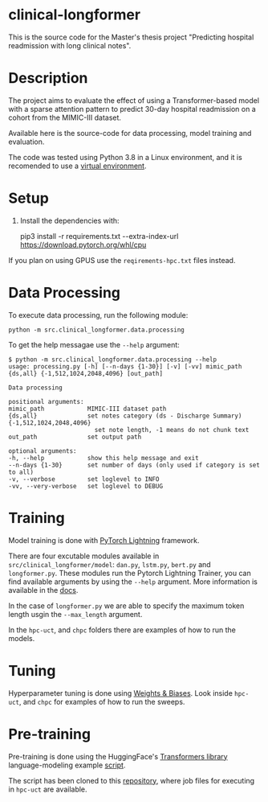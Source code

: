 clinical-longformer
===================

This is the source code for the Master's thesis project "Predicting hospital readmission with long clinical notes".

Description
===========

The project aims to evaluate the effect of using a Transformer-based model with a sparse attention pattern to predict 30-day hospital readmission on a cohort from the MIMIC-III dataset.

Available here is the source-code for data processing, model training and evaluation.

The code was tested using Python 3.8 in a Linux environment, and it is recomended to use a [virtual environment](https://virtualenv.pypa.io/en/latest/).

Setup
=====

1. Install the dependencies with:

    pip3 install -r requirements.txt --extra-index-url https://download.pytorch.org/whl/cpu

If you plan on using GPUS use the `reqirements-hpc.txt` files instead.

Data Processing
===============

To execute data processing, run the following module:
    
    python -m src.clinical_longformer.data.processing

To get the help messagae use the `--help` argument:

```
$ python -m src.clinical_longformer.data.processing --help
usage: processing.py [-h] [--n-days {1-30}] [-v] [-vv] mimic_path {ds,all} {-1,512,1024,2048,4096} [out_path]

Data processing

positional arguments:
mimic_path            MIMIC-III dataset path
{ds,all}              set notes category (ds - Discharge Summary)
{-1,512,1024,2048,4096}
                        set note length, -1 means do not chunk text
out_path              set output path

optional arguments:
-h, --help            show this help message and exit
--n-days {1-30}       set number of days (only used if category is set to all)
-v, --verbose         set loglevel to INFO
-vv, --very-verbose   set loglevel to DEBUG
```

Training
========

Model training is done with [PyTorch Lightning](https://www.pytorchlightning.ai/) framework.

There are four excutable modules available in `src/clinical_longformer/model`: `dan.py`, `lstm.py`, `bert.py` and `longformer.py`.
These modules run the Pytorch Lightning Trainer, you can find available arguments by using the `--help` argument. 
More information is available in the [docs](https://pytorch-lightning.readthedocs.io/en/1.5.2/common/trainer.html#trainer-flags).

In the case of `longformer.py` we are able to specify the maximum token length usgin the `--max_length` argument.

In the `hpc-uct`, and `chpc` folders there are examples of how to run the models.


Tuning
======

Hyperparameter tuning is done using [Weights & Biases](https://docs.wandb.ai/guides/sweeps).
Look inside `hpc-uct`, and `chpc` for examples of how to run the sweeps.


Pre-training
============

Pre-training is done using the HuggingFace's [Transformers library](https://huggingface.co/docs/transformers/index) language-modeling example [script](https://github.com/huggingface/transformers/tree/main/examples/pytorch/language-modeling).

The script has been cloned to this [repository](https://github.com/ynurmahomed/language-modeling), where job files for executing in `hpc-uct` are available.
